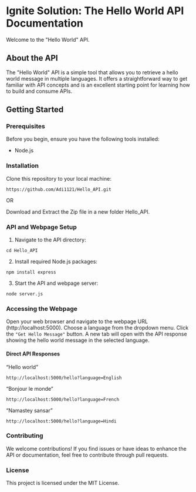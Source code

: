 # Ignite Solution: The Hello World API Documentation

Welcome to the "Hello World" API.

## About the API
The "Hello World" API is a simple tool that allows you to retrieve a hello world message in multiple languages. It offers a straightforward way to get familiar with API concepts and is an excellent starting point for learning how to build and consume APIs.

## Getting Started

### Prerequisites
Before you begin, ensure you have the following tools installed:
- Node.js

### Installation
   Clone this repository to your local machine:
   ```
   https://github.com/Adi1121/Hello_API.git
   ```
   OR
   
   Download and Extract the Zip file in a new folder Hello_API.

### API and Webpage Setup

1. Navigate to the API directory:
```
cd Hello_API
```

2. Install required Node.js packages:
```
npm install express
```

3. Start the API and webpage server:
```
node server.js
```

### Accessing the Webpage

Open your web browser and navigate to the webpage URL (http://localhost:5000).
Choose a language from the dropdown menu.
Click the ```"Get Hello Message"``` button.
A new tab will open with the API response showing the hello world message in the selected language.

#### Direct API Responses
“Hello world”
```
http://localhost:5000/hello?language=English
```
“Bonjour le monde”
```
http://localhost:5000/hello?language=French
```
“Namastey sansar”
```
http://localhost:5000/hello?language=Hindi
```

### Contributing
We welcome contributions! If you find issues or have ideas to enhance the API or documentation, feel free to contribute through pull requests.

### License
This project is licensed under the MIT License.
